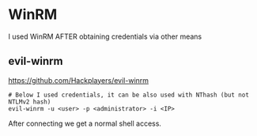 # WinRM
I used WinRM AFTER obtaining credentials via other means

## evil-winrm
https://github.com/Hackplayers/evil-winrm
```
# Below I used credentials, it can be also used with NThash (but not NTLMv2 hash)
evil-winrm -u <user> -p <administrator> -i <IP>
```
After connecting we get a normal shell access.
